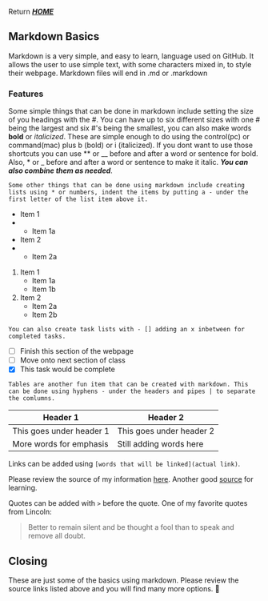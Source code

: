 Return [**_HOME_**](https://DustinHall.github.io/reading-notes)

## Markdown Basics
Markdown is a very simple, and easy to learn, language used on GitHub. It allows the user to use simple text, with some characters mixed in, to style their webpage. Markdown files will end in .md or .markdown

### Features
Some simple things that can be done in markdown include setting the size of you headings with the #. You can have up to six different sizes with one # being the largest and six #'s being the smallest, you can also make words **bold** or _italicized_. These are simple enough to do using the control(pc) or command(mac) plus b (bold) or i (italicized). If you dont want to use those shortcuts you can use ** or __ before and after a word or sentence for bold. Also, * or _ before and after a word or sentence to make it italic. **_You can also combine them as needed_**. 

`Some other things that can be done using markdown include creating lists using * or numbers, indent the items by putting a - under the first letter of the list item above it.` 
* Item 1
* - Item 1a 
* Item 2
* - Item 2a 

1. Item 1
   - Item 1a
   - Item 1b
2. Item 2
   - Item 2a
   - Item 2b

`You can also create task lists with - [] adding an x inbetween for completed tasks.`

- [ ]  Finish this section of the webpage
- [ ]  Move onto next section of class
- [x]  This task would be complete 

`Tables are another fun item that can be created with markdown. This can be done using hyphens - under the headers and pipes | to separate the comlumns.`  

Header 1 | Header 2
-------- | --------
This goes under header 1 | This goes under header 2
More words for emphasis | Still adding words here

Links can be added using `[words that will be linked](actual link)`.

Please review the source of my information [here](https://guides.github.com/features/mastering-markdown/). Another good [source](https://docs.github.com/en/github/writing-on-github/getting-started-with-writing-and-formatting-on-github/basic-writing-and-formatting-syntax) for learning.

Quotes can be added with `>` before the quote. One of my favorite quotes from Lincoln:
> Better to remain silent and be thought a fool than to speak and remove all doubt.

## Closing

These are just some of the basics using markdown. Please review the source links listed above and you will find many more options. 🙂
